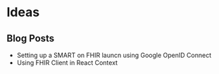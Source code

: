 # Ideas

## Blog Posts

- Setting up a SMART on FHIR launcn using Google OpenID Connect
- Using FHIR Client in React Context
